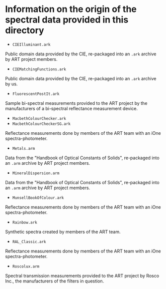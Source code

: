 Information on the origin of the spectral data provided in this directory
=========================================================================

- `CIEIlluminant.ark`

Public domain data provided by the CIE, re-packaged into an `.ark` archive by ART project members.

- `CIEMatchingFunctions.ark`

Public domain data provided by the CIE, re-packaged into an `.ark` archive by us.

- `FluorescentPostIt.ark`

Sample bi-spectral measurements provided to the ART project by the manufacturers of a bi-spectral reflectance measurement device.

- `MacbethColourChecker.ark`
- `MacbethColourCheckerSG.ark`

Reflectance measurements done by members of the ART team with an iOne spectra-photometer.

- `Metals.arm`

Data from the "Handbook of Optical Constants of Solids", re-packaged into an `.arm` archive by ART project members.

- `MineralDispersion.arm`

Data from the "Handbook of Optical Constants of Solids", re-packaged into an `.arm` archive by ART project members.

- `MunsellBookOfColour.ark`

Reflectance measurements done by members of the ART team with an iOne spectra-photometer.

- `Rainbow.ark`

Synthetic spectra created by members of the ART team.

- `RAL_Classic.ark`

Reflectance measurements done by members of the ART team with an iOne spectra-photometer.

- `Roscolux.arm`

Spectral transmission measurements provided to the ART project by Rosco Inc., the manufacturers of the filters in question.